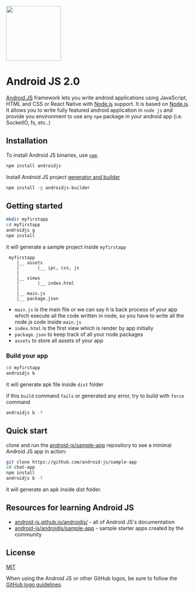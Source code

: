 <img src = "https://avatars3.githubusercontent.com/u/48679363" width = "150px">

# Android JS 2.0
[Android JS](https://android-js.github.io) framework lets you write android applications
using JavaScript, HTML and CSS or React Native with [Node.js](https://nodejs.org/) support. It is based on [Node.js](https://nodejs.org/).
It allows you to write fully featured android application in `node js` and provide you environment to use any `npm` package in your android app (i.e. SocketIO, fs, etc..)

## Installation

To install Android JS binaries, use [`npm`](https://docs.npmjs.com/).

```sh
npm install androidjs
```

Install Android JS project [generator and builder](https://www.npmjs.com/package/androidjs-builder)
```sh
npm install -g androidjs-builder
```

## Getting started

```sh
mkdir myfirstapp
cd myfirstapp
androidjs g
npm install
```
it will generate a sample project inside `myfirstapp`
```text
 myfirstapp
    |__ assets
    |       |__ ipc, css, js
    |
    |__ views
    |       |__ index.html
    |
    |__ main.js
    |__ package.json
```
- `main.js` is the main file or we can say it is back process of your app which execute all the code written in node, so you have to write all the node js code inside `main.js`
- `index.html` is the first view which is render by app initially
- `package.json` to keep track of all your node packages
- `assets` to store all assets of your app

### Build your app

```sh
cd myfirstapp
androidjs b
```
it will generate apk file inside `dist` folder

if this `build` command `fails` or generated any error, try to build with `force` command

```sh
androidjs b -f
```

## Quick start

clone and run the
[android-js/sample-app](https://github.com/android-js/sample-app)
repository to see a minimal Android JS app in action:

```sh
git clone https://github.com/android-js/sample-app
cd chat-app
npm install
androidjs b -f
```
it will generate an apk inside dist folder.

## Resources for learning Android JS

- [android-js.github.io/androidjs/](https://android-js.github.io/androidjs/) - all of Android JS's documentation
- [android-js/androidjs/sample-app](https://github.com/android-js/sample-app) - sample starter apps created by the community

## License

[MIT](https://github.com/android-js/androidjs/blob/master/LICENSE)

When using the Android JS or other GitHub logos, be sure to follow the [GitHub logo guidelines](https://github.com/logos).
